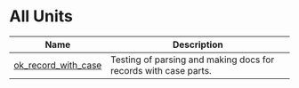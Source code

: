# All Units


| Name | Description |
|---|---|
| [ok_record_with_case](ok_record_with_case.md) | Testing of parsing and making docs for records with case parts. |

